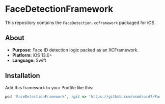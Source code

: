 # FaceDetectionFramework

This repository contains the `FaceDetection.xcframework` packaged for iOS.

## About

- **Purpose:** Face ID detection logic packed as an XCFramework.
- **Platform:** iOS 13.0+
- **Language:** Swift

## Installation

Add this framework to your Podfile like this:

```ruby
pod 'FaceDetectionFramework', :git => 'https://github.com/usmdroid7/FaceDetectionFramework.git', :tag => '1.0.0'